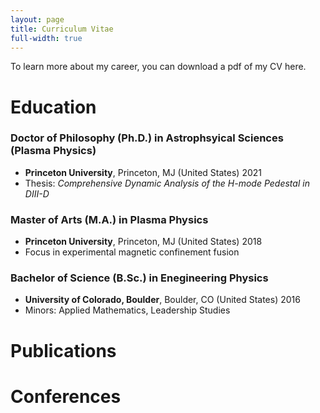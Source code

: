 ```yaml
---
layout: page
title: Curriculum Vitae
full-width: true
---
```


To learn more about my career, you can download a pdf of my CV here. 

# Education

### Doctor of Philosophy (Ph.D.) in Astrophsyical Sciences (Plasma Physics)
 - **Princeton University**, Princeton, MJ (United States) 2021
 - Thesis: _Comprehensive Dynamic Analysis of the H-mode Pedestal in DIII-D_

### Master of Arts (M.A.) in Plasma Physics
 - **Princeton University**, Princeton, MJ (United States) 2018
 - Focus in experimental magnetic confinement fusion

### Bachelor of Science (B.Sc.) in Enegineering Physics 
 - **University of Colorado, Boulder**, Boulder, CO (United States) 2016
 - Minors: Applied Mathematics, Leadership Studies

# Publications

# Conferences
